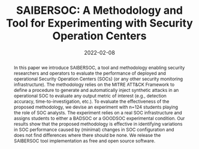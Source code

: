 ---
title: "SAIBERSOC: A Methodology and Tool for Experimenting with Security Operation Centers"
collection: journals
permalink: /journals/2022-02-08-saibersoc-journal
date: 2022-02-08
venue: 'Digital Threats: Research and Practice. Volume 3, Issue 2, Article No.: 14, pp 1–29'
publisher_link: "https://dl.acm.org/doi/full/10.1145/3491266"
authors: 'Rosso, M.; Campobasso, M.; Gankhuyag, G.; Allodi, L.'
abstract: "In this paper we introduce SAIBERSOC, a tool and methodology enabling security researchers and operators to evaluate the performance of deployed and operational Security Operation Centers (SOCs) (or any other security monitoring infrastructure). The methodology relies on the MITRE ATT&CK Framework to define a procedure to generate and automatically inject synthetic attacks in an operational SOC to evaluate any output metric of interest (e.g., detection accuracy, time-to-investigation, etc.). To evaluate the effectiveness of the proposed methodology, we devise an experiment with n=124 students playing the role of SOC analysts. The experiment relies on a real SOC infrastructure and assigns students to either a BADSOC or a GOODSOC experimental condition. Our results show that the proposed methodology is effective in identifying variations in SOC performance caused by (minimal) changes in SOC configuration and does not  find differences where there should be none. We release the SAIBERSOC tool implementation as free and open source software."
source: https://gitlab.tue.nl/saibersoc/
---